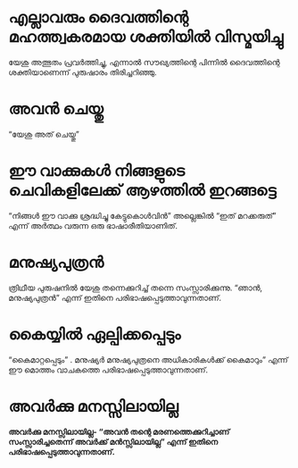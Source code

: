# എല്ലാവരും ദൈവത്തിന്റെ മഹത്ത്വകരമായ ശക്തിയിൽ വിസ്മയിച്ചു
യേശു അത്ഭുതം പ്രവർത്തിച്ചു, എന്നാൽ സൗഖ്യത്തിന്റെ പിന്നിൽ ദൈവത്തിന്റെ ശക്തിയാണെന്ന് പുരുഷാരം തിരിച്ചറിഞ്ഞു.
# അവൻ ചെയ്തു
“യേശു അത് ചെയ്തു”
# ഈ വാക്കുകൾ നിങ്ങളുടെ ചെവികളിലേക്ക് ആഴത്തിൽ ഇറങ്ങട്ടെ
“നിങ്ങൾ ഈ വാക്കു ശ്രദ്ധിച്ചു കേട്ടുകൊൾവിൻ” അല്ലെങ്കിൽ “ഇത് മറക്കരുത്” എന്ന് അർത്ഥം വരുന്ന ഒരു ഭാഷാരീതിയാണിത്.
# മനുഷ്യപുത്രൻ
ത്രിഥീയ പുരുഷനിൽ യേശു തന്നെക്കുറിച്ച് തന്നെ സംസ്സാരിക്കുന്നു. “ഞാൻ, മനുഷ്യപുത്രൻ” എന്ന് ഇതിനെ പരിഭാഷപ്പെടുത്താവുന്നതാണ്.
# കൈയ്യിൽ ഏല്പിക്കപ്പെടും
“കൈമാറ്റപ്പെടും” . മനുഷ്യർ മനുഷ്യപുത്രനെ അധികാരികൾക്ക് കൈമാറും” എന്ന് ഈ മൊത്തം വാചകത്തെ പരിഭാഷപ്പെടുത്താവുന്നതാണ്.
# അവർക്കു മനസ്സിലായില്ല
<b>അവർക്കു മനസ്സിലായില്ല<b>- “അവൻ തന്റെ മരണത്തെക്കുറിച്ചാണ് സംസ്സാരിച്ചതെന്ന് അവർക്ക് മൻസ്സിലായില്ല” എന്ന് ഇതിനെ പരിഭാഷപ്പെടുത്താവുന്നതാണ്.
